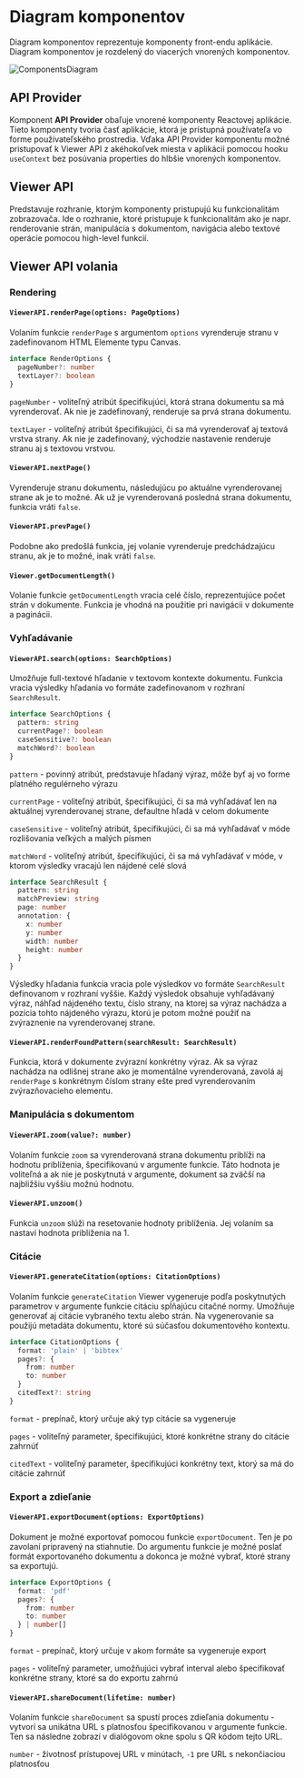 # Diagram komponentov

Diagram komponentov reprezentuje komponenty front-endu aplikácie. Diagram komponentov
je rozdelený do viacerých vnorených komponentov.

![ComponentsDiagram](@site/static/img/components_diagram.png)

## API Provider

Komponent **API Provider**
obaľuje vnorené komponenty Reactovej aplikácie. Tieto komponenty tvoria časť
aplikácie, ktorá je prístupná používateľa vo forme používateľského prostredia.
Vďaka API Provider komponentu možné pristupovať k Viewer API z akéhokoľvek miesta v
aplikácii pomocou hooku `useContext` bez posúvania properties do hlbšie vnorených komponentov.

## Viewer API

Predstavuje rozhranie, ktorým komponenty pristupujú ku funkcionalitám zobrazovača. Ide
o rozhranie, ktoré pristupuje k funkcionalitám ako je napr. renderovanie strán,
manipulácia s dokumentom, navigácia alebo textové operácie pomocou high-level
funkcií.

## Viewer API volania

### Rendering

#### `ViewerAPI.renderPage(options: PageOptions)`

Volaním funkcie `renderPage` s argumentom `options` vyrenderuje stranu v zadefinovanom HTML Elemente typu
Canvas.

```ts
interface RenderOptions {
  pageNumber?: number
  textLayer?: boolean
}
```

`pageNumber` - voliteľný atribút špecifikujúci, ktorá strana dokumentu sa má vyrenderovať. Ak nie je zadefinovaný,
renderuje sa prvá strana dokumentu.

`textLayer` - voliteľný atribút špecifikujúci, či sa má vyrenderovať aj textová vrstva strany. Ak nie je zadefinovaný,
východzie nastavenie renderuje stranu aj s textovou vrstvou.

#### `ViewerAPI.nextPage()`

Vyrenderuje stranu dokumentu, následujúcu po aktuálne vyrenderovanej strane ak je to možné. Ak už je vyrenderovaná
posledná strana dokumentu, funkcia vráti `false`.

#### `ViewerAPI.prevPage()`

Podobne ako predošlá funkcia, jej volanie vyrenderuje predchádzajúcu stranu, ak je to možné, inak vráti `false`.

#### `Viewer.getDocumentLength()`

Volanie funkcie `getDocumentLength` vracia celé číslo, reprezentujúce počet strán v dokumente.
Funkcia je vhodná na použitie pri navigácii v dokumente a paginácii.

### Vyhľadávanie

#### `ViewerAPI.search(options: SearchOptions)`

Umožňuje full-textové hľadanie v textovom kontexte dokumentu. Funkcia vracia výsledky hľadania vo formáte zadefinovanom
v rozhraní `SearchResult`.

```ts
interface SearchOptions {
  pattern: string
  currentPage?: boolean
  caseSensitive?: boolean
  matchWord?: boolean
}
```

`pattern` - povinný atribút, predstavuje hľadaný výraz, môže byť aj vo forme platného regulérneho výrazu

`currentPage` - voliteľný atribút, špecifikujúci, či sa má vyhľadávať len na aktuálnej vyrenderovanej strane, defaultne hľadá v celom dokumente

`caseSensitive` - voliteľný atribút, špecifikujúci, či sa má vyhľadávať v móde rozlišovania veľkých a malých písmen

`matchWord` - voliteľný atribút, špecifikujúci, či sa má vyhľadávať v móde, v ktorom výsledky vracajú len nájdené
celé slová

```ts
interface SearchResult {
  pattern: string
  matchPreview: string
  page: number
  annotation: {
    x: number
    y: number
    width: number
    height: number
  }
}
```

Výsledky hľadania funkcia vracia pole výsledkov vo formáte `SearchResult`
definovanom v rozhraní vyššie. Každý výsledok obsahuje vyhľadávaný výraz,
náhľad nájdeného textu, číslo strany, na ktorej sa
výraz nachádza a pozícia tohto nájdeného výrazu, ktorú je potom možné použiť na zvýraznenie
na vyrenderovanej strane.

#### `ViewerAPI.renderFoundPattern(searchResult: SearchResult)`

Funkcia, ktorá v dokumente zvýrazní konkrétny výraz. Ak sa výraz nachádza na odlišnej
strane ako je momentálne vyrenderovaná, zavolá aj `renderPage` s konkrétnym číslom strany ešte
pred vyrenderovaním zvýrazňovacieho elementu.

### Manipulácia s dokumentom

#### `ViewerAPI.zoom(value?: number)`

Volaním funkcie `zoom` sa vyrenderovaná strana dokumentu priblíži na hodnotu priblíženia, špecifikovanú
v argumente funkcie. Táto hodnota je voliteľná a ak nie je poskytnutá v argumente, dokument sa zväčší na
najbližšiu vyššiu možnú hodnotu.

#### `ViewerAPI.unzoom()`

Funkcia `unzoom` slúži na resetovanie hodnoty priblíženia. Jej volaním sa nastaví hodnota priblíženia na 1.

### Citácie

#### `ViewerAPI.generateCitation(options: CitationOptions)`

Volaním funkcie `generateCitation` Viewer vygeneruje podľa poskytnutých parametrov v argumente funkcie
citáciu spĺňajúcu citačné normy. Umožňuje generovať aj citácie vybraného textu alebo strán. Na vygenerovanie
sa použijú metadáta dokumentu, ktoré sú súčasťou dokumentového kontextu.

```ts
interface CitationOptions {
  format: 'plain' | 'bibtex'
  pages?: {
    from: number
    to: number
  }
  citedText?: string
}
```

`format` - prepínač, ktorý určuje aký typ citácie sa vygeneruje

`pages` - voliteľný parameter, špecifikujúci, ktoré konkrétne strany do citácie zahrnúť

`citedText` - voliteľný parameter, špecifikujúci konkrétny text, ktorý sa má do citácie zahrnúť

### Export a zdieľanie

#### `ViewerAPI.exportDocument(options: ExportOptions)`

Dokument je možné exportovať pomocou funkcie `exportDocument`. Ten je po zavolaní pripravený na stiahnutie.
Do argumentu funkcie je možné poslať formát exportovaného dokumentu a dokonca je možné vybrať, ktoré strany
sa exportujú.

```ts
interface ExportOptions {
  format: 'pdf'
  pages?: {
    from: number
    to: number
  } | number[]  
}
```

`format` - prepínač, ktorý určuje v akom formáte sa vygeneruje export

`pages` - voliteľný parameter, umožňujúci vybrať interval alebo špecifikovať konkrétne strany, ktoré sa do exportu zahrnú

#### `ViewerAPI.shareDocument(lifetime: number)`

Volaním funkcie `shareDocument` sa spustí proces zdieľania dokumentu - vytvorí sa unikátna URL s
platnosťou špecifikovanou v argumente funkcie. Ten sa následne zobrazí v dialógovom okne spolu s QR kódom tejto URL.

`number` - životnosť prístupovej URL v minútach, `-1` pre URL s nekončiaciou platnosťou
